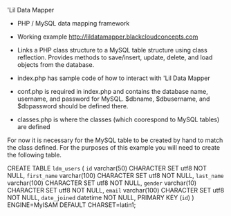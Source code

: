 'Lil Data Mapper

- PHP / MySQL data mapping framework

- Working example http://lildatamapper.blackcloudconcepts.com

- Links a PHP class structure to a MySQL table structure using class reflection.  Provides methods to save/insert, update, delete, and load objects from the database.

- index.php has sample code of how to interact with 'Lil Data Mapper
- conf.php is required in index.php and contains the database name, username, and password for MySQL.  $dbname, $dbusername, and $dbpassword should be defined there. 
- classes.php is where the classes (which coorespond to MySQL tables) are defined

For now it is necessary for the MySQL table to be created by hand to match the class defined.  For the purposes of this example you will need to create the following table.

CREATE TABLE `ldm_users` (
  `id` varchar(50) CHARACTER SET utf8 NOT NULL,
  `first_name` varchar(100) CHARACTER SET utf8 NOT NULL,
  `last_name` varchar(100) CHARACTER SET utf8 NOT NULL,
  `gender` varchar(10) CHARACTER SET utf8 NOT NULL,
  `email` varchar(100) CHARACTER SET utf8 NOT NULL,
  `date_joined` datetime NOT NULL,
  PRIMARY KEY (`id`)
) ENGINE=MyISAM DEFAULT CHARSET=latin1;
